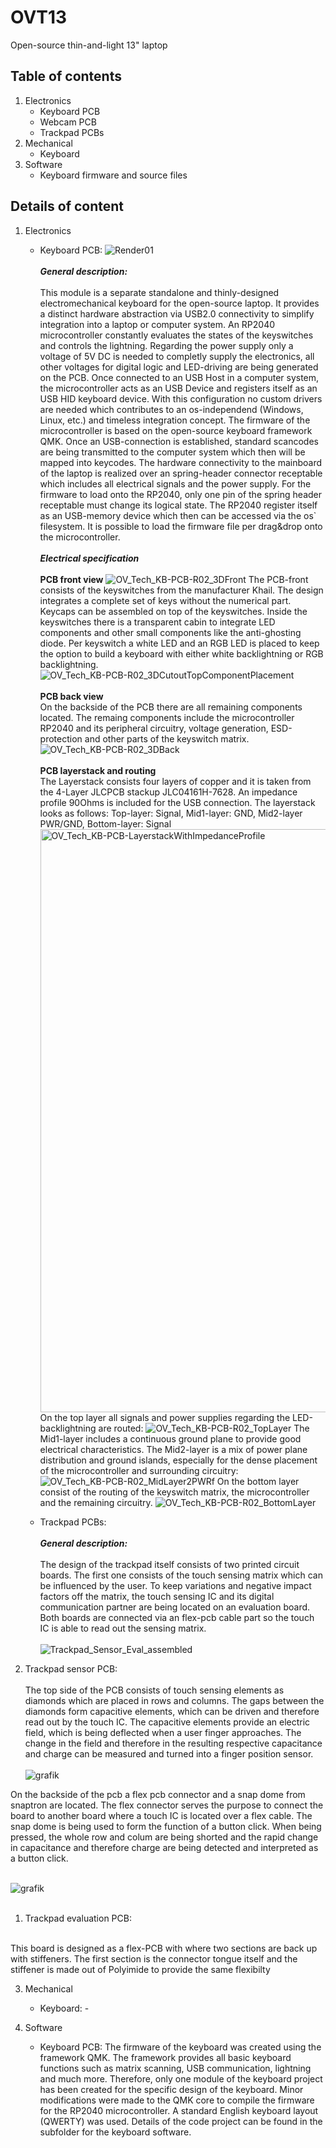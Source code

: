# OVT13
Open-source thin-and-light 13" laptop
## Table of contents

1. Electronics
   - Keyboard PCB
   - Webcam PCB
   - Trackpad PCBs
2. Mechanical
   - Keyboard
3. Software
   - Keyboard firmware and source files

## Details of content

1. Electronics
   - Keyboard PCB: ![Render01](https://github.com/ThommyL34/OVT13/assets/140168168/397b6bca-a45f-4927-a19a-ad8bf5276440)<br /> <br /> 
***General description:*** <br /> <br /> This module is a separate standalone and thinly-designed electromechanical keyboard for the open-source laptop. It provides a distinct hardware abstraction via USB2.0 connectivity to simplify integration into a laptop or computer system. An RP2040 microcontroller constantly evaluates the states of the keyswitches and controls the lightning. Regarding the power supply only a voltage of 5V DC is needed to completly supply the electronics, all other voltages for digital logic and LED-driving are being generated on the PCB. Once connected to an USB Host in a computer system, the microcontroller acts as an USB Device and registers itself as an USB HID keyboard device. With this configuration no custom drivers are needed which contributes to an os-independend (Windows, Linux, etc.) and timeless integration concept. The firmware of the microcontroller is based on the open-source keyboard framework QMK. Once an USB-connection is established, standard scancodes are being transmitted to the computer system which then will be mapped into keycodes. The hardware connectivity to the mainboard of the laptop is realized over an spring-header connector receptable which includes all electrical signals and the power supply. For the firmware to load onto the RP2040, only one pin of the spring header receptable must change its logical state. The RP2040 register itself as an USB-memory device which then can be accessed via the os` filesystem. It is possible to load the firmware file per drag&drop onto the microcontroller. <br /> <br /> 
***Electrical specification***<br /> <br /> 
__PCB front view__
![OV_Tech_KB-PCB-R02_3DFront](https://github.com/ThommyL34/OVT13/assets/140168168/f1b1a592-3846-4ebf-8436-de35b6c63b70)
The PCB-front consists of the keyswitches from the manufacturer Khail. The design integrates a complete set of keys without the numerical part. Keycaps can be assembled on top of the keyswitches.
Inside the keyswitches there is a transparent cabin to integrate LED components and other small components like the anti-ghosting diode. Per keyswitch a white LED and an RGB LED is placed to keep the option to build a keyboard with either white backlightning or RGB backlightning. ![OV_Tech_KB-PCB-R02_3DCutoutTopComponentPlacement](https://github.com/ThommyL34/OVT13/assets/140168168/7394540c-19d7-4eaf-bfcd-21e5769907ae)
<br /><br /> __PCB back view__ <br />
On the backside of the PCB there are all remaining components located. The remaing components include the microcontroller RP2040 and its peripheral circuitry, voltage generation, ESD-protection and other parts of the keyswitch matrix.
![OV_Tech_KB-PCB-R02_3DBack](https://github.com/ThommyL34/OVT13/assets/140168168/dd2595d6-0f6a-4b41-9bb5-3138ff860bca) <br />
<br /> __PCB layerstack and routing__ <br /> The Layerstack consists four layers of copper and it is taken from the 4-Layer JLCPCB stackup JLC04161H-7628. An impedance profile 90Ohms is included for the USB connection. The layerstack looks as follows: Top-layer: Signal, Mid1-layer: GND, Mid2-layer PWR/GND, Bottom-layer: Signal <img width="933" alt="OV_Tech_KB-PCB-LayerstackWithImpedanceProfile" src="https://github.com/ThommyL34/OVT13/assets/140168168/c46c7420-982a-45b3-bb85-4ff321c2bec7">
On the top layer all signals and power supplies regarding the LED-backlightning are routed:
![OV_Tech_KB-PCB-R02_TopLayer](https://github.com/ThommyL34/OVT13/assets/140168168/fcb6f3a5-00f5-4f1a-be04-c5fa4a6a91aa)
The Mid1-layer includes a continuous ground plane to provide good electrical characteristics. The Mid2-layer is a mix of power plane distribution and ground islands, especially for the dense placement of the microcontroller and surrounding circuitry:
![OV_Tech_KB-PCB-R02_MidLayer2PWRf](https://github.com/ThommyL34/OVT13/assets/140168168/20dcfa04-12ea-4e32-9b6a-598b67cc5c45)
On the bottom layer consist of the routing of the keyswitch matrix, the microcontroller and the remaining circuitry.
![OV_Tech_KB-PCB-R02_BottomLayer](https://github.com/ThommyL34/OVT13/assets/140168168/3546ab77-9cfc-49f5-a72f-db4143f34e5b)

   - Trackpad PCBs:<br /> <br /> 
***General description:***<br /> <br /> The design of the trackpad itself consists of two printed circuit boards. The first one consists of the touch sensing matrix which can be influenced by the user. To keep variations and negative impact factors off the matrix, the touch sensing IC and its digital communication partner are being located on an evaluation board. Both boards are connected via an flex-pcb cable part so the touch IC is able to read out the sensing matrix.<br /> <br /> ![Trackpad_Sensor_Eval_assembled](https://github.com/user-attachments/assets/9d1d5c05-35d7-4686-83dc-7386bd986231)

1. Trackpad sensor PCB:<br /> <br />
The top side of the PCB consists of touch sensing elements as diamonds which are placed in rows and columns. The gaps between the diamonds form capacitive elements, which can be driven and therefore read out by the touch IC. The capacitive elements provide an electric field, which is being deflected when a user finger approaches. The change in the field and therefore in the resulting respective capacitance and charge can be measured and turned into a finger position sensor. <br /> <br />
![grafik](https://github.com/user-attachments/assets/e0cc8f8d-ebc5-42ae-a14e-358e26bcf648)

On the backside of the pcb a flex pcb connector and a snap dome from snaptron are located. The flex connector serves the purpose to connect the board to another board where a touch IC is located over a flex cable. The snap dome is being used to form the function of a button click. When being pressed, the whole row and colum are being shorted and the rapid change in capacitance and therefore charge are being detected and interpreted as a button click. <br /> <br />

![grafik](https://github.com/user-attachments/assets/24326cf9-0dcd-4f91-86f4-e88f273a7210)<br /> <br />

1. Trackpad evaluation PCB:<br /> <br />

This board is designed as a flex-PCB with where two sections are back up with stiffeners. The first section is the connector tongue itself and the stiffener is made out of Polyimide to provide the same flexibilty





  
3. Mechanical
   - Keyboard: -

4. Software
   - Keyboard PCB: The firmware of the keyboard was created using the framework QMK. The framework provides all basic keyboard functions such as matrix scanning, USB communication, lightning and much more. Therefore, only one module of the keyboard project has been created for the specific design of the keyboard. Minor modifications were made to the QMK core to compile the firmware for the RP2040 microcontroller. A standard English keyboard layout (QWERTY) was used. Details of the code project can be found in the subfolder for the keyboard software.


